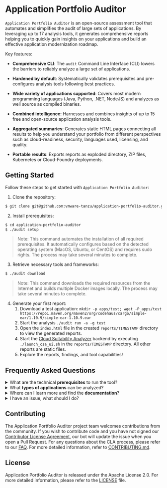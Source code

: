 # Application Portfolio Auditor

`Application Portfolio Auditor` is an open-source assessment tool that automates and simplifies the audit of large sets of applications. By leveraging up to 17 analysis tools, it generates comprehensive reports helping you to quickly gain insights on your applications and build an effective application modernization roadmap.

Key features:

- **Comprehensive CLI**: The `audit` Command Line Interface (CLI) lowers the barriers to reliably analyze a large set of applications.

- **Hardened by default**: Systematically validates prerequisites and pre-configures analysis tools following best practices.

- **Wide variety of applications supported**: Covers most modern programming languages (Java, Python, .NET, NodeJS) and analyzes as well source as compiled binaries.

- **Combined intelligence:** Harnesses and combines insights of up to 15 free and open-source application analysis tools.

- **Aggregated summaries**: Generates static HTML pages connecting all results to help you understand your portfolio from different perspectives such as cloud-readiness, security, languages used, licensing, and quality.

- **Portable results**: Exports reports as exploded directory, ZIP files, Kubernetes or Cloud-Foundry deployments.

## Getting Started

Follow these steps to get started with `Application Portfolio Auditor`:

1. Clone the repository:
```bash
$ git clone git@github.com:vmware-tanzu/application-portfolio-auditor.git
```

2. Install prerequisites:
```bash
$ cd application-portfolio-auditor
$ ./audit setup
```
> Note: This command automates the installation of all required prerequisites. It automatically configures based on the detected operating system (MacOS, Ubuntu, or CentOS) and requires sudo rights. The process may take several minutes to complete.

3. Retrieve necessary tools and frameworks:
```bash
$ ./audit download
```
> Note: This command downloads the required resources from the Internet and builds multiple Docker images locally. The process may take several minutes to complete.

4. Generate your first report:
   1. Download a test application: `mkdir -p apps/test; wget -P apps/test https://repo1.maven.org/maven2/org/codehaus/cargo/simple-ear/1.10.9/simple-ear-1.10.9.ear`
   2. Start the analysis `./audit run -a -g test`
   3. Open the `index.html` file in the created `reports/TIMESTAMP` directory to view the generated reports.
   4. Start the [Cloud Suitability Analyzer](https://github.com/vmware-tanzu/cloud-suitability-analyzer) backend by executing `./launch_csa_ui.sh` in the `reports/TIMESTAMP` directory. All other reports are static files.
   5. Explore the reports, findings, and tool capabilities!


## Frequently Asked Questions

<!-- faq 1 -->
<details>
<summary>What are the technical <b>prerequisites</b> to run the tool?</summary>
<br/>
This table summarizes all prerequisites to use Application Portfolio Auditor:

|  Category | Mininum | Recommended |
| ------------- | ------------- | ------------- |
| Operating System  | CentOS, Ubuntu or MacOS | Latest version installed | 
| RAM  | 16+ GB | 32 GB |
| Disk  | 100+ GB | SSD disk |
| CPU  | 8+ Cores / vCPUs  | - |
| Chips  | Intel or Apple silicon | - |
| Internet  | Available for setup and updates | Available during the analysis |
</details>

<!-- faq 2 -->
<details>
<summary>What <b>types of applications</b> can be analyzed?</summary>
<br/>
Most modern application implemented leveraging modern programming languages are supported (Java, Python, .NET, NodeJS). As well binaries as source code can be analyzed.
</details>

<!-- faq 3 -->
<details>
<summary>Where can I learn more and find the <b>documentation</b>?</summary>
<br/>
Please check the <a href="https://github.com/vmware-tanzu/application-portfolio-auditor/blob/main/doc/ABOUT.md">ABOUT.md</a> page.
</details>

<!-- faq 4 -->
<details>
<summary>I have an issue, what should I do?</summary>
<br/>
First, make sure that you are meeting all prerequisites. Especially ensure you have enough RAM allocated to your docker environment.

If a restart, some cleanup or a glance at the documentation does not further helps, you can <a href="https://github.com/vmware-tanzu/application-portfolio-auditor/issues/new/choose">create</a> an issue on GitHub. For specifics on what to include in your report, please follow the pull request guidelines above and share:
<ul>
  <li>What happened: Also tell us, what did you expect to happen.</li>
  <li>Version used: What version of application-portfolio-auditor are you running.</li>
  <li>Environment: What Operating System, Chip (Intel/Apple Silicon) is the software running on.</li>
  <li>Any other potentially relevant information like the browser of JDK used.</li>
</ul>
</details>


## Contributing

The Application Portfolio Auditor project team welcomes contributions from the community. If you wish to contribute code and you have not signed our [Contributor License Agreement](https://cla.vmware.com/cla/1/preview), our bot will update the issue when you open a Pull Request. For any questions about the CLA process, please refer to our [FAQ](https://cla.vmware.com/faq). For more detailed information, refer to [CONTRIBUTING.md](CONTRIBUTING.md).


## License

Application Portfolio Auditor is released under the Apache License 2.0. For more detailed information, please refer to the [LICENSE](LICENSE) file.
